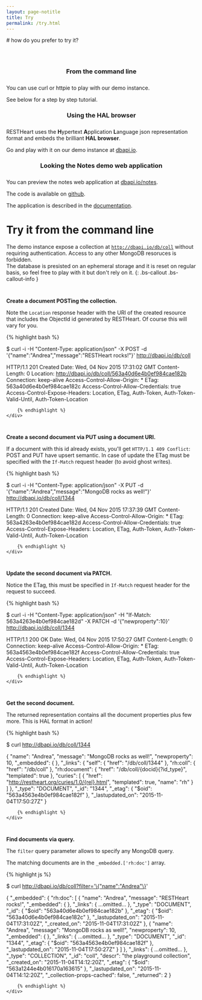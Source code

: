 ```yaml
---
layout: page-notitle
title: Try
permalink: /try.html
---
```


# how do you prefer to try it?

<br>

<section class="slice" id="questions" style="padding-top: 10px">
    <div class="container">
        <article class="col-sm-12 col-md-4">
            <section>
                <h3 style="text-align:center; margin-bottom: 25px;">From the command line</h3>
                <p>You can use curl or httpie to play with our demo instance.</p>
                <p>See below for a step by step tutorial.</p>
            </section>
        </article>
        <article class="col-sm-12 col-md-4">
            <section>
                <h3 style="text-align:center; margin-bottom: 25px;">Using the HAL browser</h3>
                <p>RESTHeart uses the <strong>H</strong>ypertext <strong>A</strong>pplication <strong>L</strong>anguage json representation format and embeds the brilliant <strong>HAL browser</strong>.</p>
                <p>Go and play with it on our demo instance at <a href="http://dbapi.io/browser/#/db/coll" target="_blank">dbapi.io</a>.</p>
            </section>
        </article>
        <article class="col-sm-12 col-md-4">
            <section>
                <h3 style="text-align:center; margin-bottom: 25px;">Looking the Notes demo web application</h3>
                <p>You can preview the notes web application at <a href="http://dbapi.io/notes" target="_blank">dbapi.io/notes</a>.</p>
                <p>The code is available on <a href="https://github.com/softinstigate/restheart-notes-example" target="_blank">github</a>.</p>
                <p>The application is described in the <a href="https://softinstigate.atlassian.net/wiki/x/AoBu" target="_blank">documentation</a>.</p>
            </section>
        </article>
    </div>
</section>


# Try it from the command line

The demo instance expose a collection at <code>http://dbapi.io/db/coll</code> without requiring authentication.
Access to any other MongoDB resoruces is forbidden.<br>
The database is presisted on an ephemeral storage and it is reset on regular basis, so feel free to play with it but don't rely on it.
{: .bs-callout .bs-callout-info }

<div class="row" style="margin-top: 20px">
    <div class="col-md-3" style="padding-top:7px">
        <p><strong>Create a document POSTing the collection.</strong></p>
        <p>Note the <code>Location</code> response header with the URI of the created resource that includes the ObjectId id generated by RESTHeart. Of course this will vary for you.</p>
    </div>
    <div class="col-md-9">
        {% highlight bash %}

$ curl -i -H "Content-Type: application/json" -X POST -d '{"name":"Andrea","message":"RESTHeart rocks!"}' http://dbapi.io/db/coll

HTTP/1.1 201 Created
Date: Wed, 04 Nov 2015 17:31:02 GMT
Content-Length: 0
Location: http://dbapi.io/db/coll/563a40d6e4b0ef984cae182b
Connection: keep-alive
Access-Control-Allow-Origin: *
ETag: 563a40d6e4b0ef984cae182c
Access-Control-Allow-Credentials: true
Access-Control-Expose-Headers: Location, ETag, Auth-Token, Auth-Token-Valid-Until, Auth-Token-Location

        {% endhighlight %}
    </div>
</div>

<div class="row" style="margin-top: 20px">
    <div class="col-md-3" style="padding-top:7px">
        <p><strong>Create a second document via PUT using a document URI.</strong></p>
        <p>If a document with this id already exists, you'll get <code>HTTP/1.1 409 Conflict</code>:
        POST and PUT have upsert semantic. In case of update the ETag must be specified with the <code>If-Match</code> request header (to avoid ghost writes).</p>
    </div>
    <div class="col-md-9">
        {% highlight bash %}

$ curl -i -H "Content-Type: application/json" -X PUT -d '{"name":"Andrea","message":"MongoDB rocks as well!"}' http://dbapi.io/db/coll/1344

HTTP/1.1 201 Created
Date: Wed, 04 Nov 2015 17:37:39 GMT
Content-Length: 0
Connection: keep-alive
Access-Control-Allow-Origin: *
ETag: 563a4263e4b0ef984cae182d
Access-Control-Allow-Credentials: true
Access-Control-Expose-Headers: Location, ETag, Auth-Token, Auth-Token-Valid-Until, Auth-Token-Location

        {% endhighlight %}
    </div>
</div>

<div class="row" style="margin-top: 20px">
    <div class="col-md-3" style="padding-top:7px">
        <p><strong>Update the second document via PATCH.</strong></p>
        <p>Notice the ETag, this must be specified in <code>If-Match</code> request header for the request to succeed.</p>
    </div>
    <div class="col-md-9">
        {% highlight bash %}

$ curl -i -H "Content-Type: application/json" -H "If-Match: 563a4263e4b0ef984cae182d" -X PATCH -d '{"newproperty":10}' http://dbapi.io/db/coll/1344

HTTP/1.1 200 OK
Date: Wed, 04 Nov 2015 17:50:27 GMT
Content-Length: 0
Connection: keep-alive
Access-Control-Allow-Origin: *
ETag: 563a4563e4b0ef984cae182f
Access-Control-Allow-Credentials: true
Access-Control-Expose-Headers: Location, ETag, Auth-Token, Auth-Token-Valid-Until, Auth-Token-Location

        {% endhighlight %}
    </div>
</div>

<div class="row" style="margin-top: 20px">
    <div class="col-md-3" style="padding-top:7px">
        <p><strong>Get the second document.</strong></p>
        <p>The returned representation contains all the document properties plus few more. This is HAL format in action!</p>
    </div>
    <div class="col-md-9">
        {% highlight bash %}

$ curl http://dbapi.io/db/coll/1344

{
  "name": "Andrea",
  "message": "MongoDB rocks as well!",
  "newproperty": 10,
  "_embedded": { },
  "_links": {
    "self": {
      "href": "/db/coll/1344"
    },
    "rh:coll": {
      "href": "/db/coll"
    },
    "rh:document": {
      "href": "/db/coll/{docid}{?id_type}",
      "templated": true
    },
    "curies": [
      {
        "href": "http://restheart.org/curies/1.0/{rel}.html",
        "templated": true,
        "name": "rh"
      }
    ]
  },
  "_type": "DOCUMENT",
  "_id": "1344",
  "_etag": {
    "$oid": "563a4563e4b0ef984cae182f"
  },
  "_lastupdated_on": "2015-11-04T17:50:27Z"
}

        {% endhighlight %}
    </div>
</div>

<div class="row" style="margin-top: 20px">
    <div class="col-md-3" style="padding-top:7px">
        <p><strong>Find documents via query.</strong></p>
        <p>The <code>filter</code> query parameter allows to specify any MongoDB query.</p>
        <p>The matching documents are in the <code>_embedded.['rh:doc']</code> array.</p>
    </div>
    <div class="col-md-9">
        {% highlight js %}

$ curl http://dbapi.io/db/coll?filter='\{"name":"Andrea"\}'

{
  "_embedded": {
    "rh:doc": [
      {
        "name": "Andrea",
        "message": "RESTHeart rocks!",
        "_embedded": { },
        "_links": { ...omitted...  },
        "_type": "DOCUMENT",
        "_id": {
          "$oid": "563a40d6e4b0ef984cae182b"
        },
        "_etag": {
          "$oid": "563a40d6e4b0ef984cae182c"
        },
        "_lastupdated_on": "2015-11-04T17:31:02Z",
        "_created_on": "2015-11-04T17:31:02Z"
      },
      {
        "name": "Andrea",
        "message": "MongoDB rocks as well!",
        "newproperty": 10,  
        "_embedded": { },
        "_links": { ...omitted...  },
        "_type": "DOCUMENT",
        "_id": "1344",
        "_etag": {
          "$oid": "563a4563e4b0ef984cae182f"
        },
        "_lastupdated_on": "2015-11-04T17:50:27Z"
      }
    ]
  },
  "_links": { ...omitted...  },
  "_type": "COLLECTION",
  "_id": "coll",
  "descr": "the playground collection",
  "_created_on": "2015-11-04T14:12:20Z",
  "_etag": {
    "$oid": "563a1244e4b016170a163615"
  },
  "_lastupdated_on": "2015-11-04T14:12:20Z",
  "_collection-props-cached": false,
  "_returned": 2
}

        {% endhighlight %}
    </div>
</div>